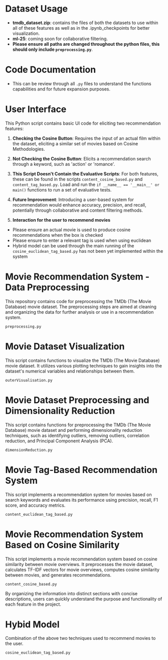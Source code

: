 # Dataset Usage

- **tmdb_dataset.zip**: contains the files of both the datasets to use within all of these features as well as in the .ipynb_checkpoints for better visualization.
- **ml-25**: coming soon for collaborative filtering.
- **Please ensure all paths are changed throughout the python files, this should only include `preprocessing.py`**.

# Code Documentation

- This can be review through all `.py` files to understand the functions capabilities and for future expansion purposes.

# User Interface 

This Python script contains basic UI code for eliciting two recommendation features:

1. **Checking the Cosine Button**: Requires the input of an actual film within the dataset, eliciting a similar set of movies based on Cosine Methodologies.

2. **Not Checking the Cosine Button**: Elicits a recommendation search through a keyword, such as 'action' or 'romance'.

3. **This Script Doesn't Contain the Evaluative Scripts**: For both features, these can be found in the scripts `content_cosine_based.py` and `content_tag_based.py`. Load and run the `if __name__ == '__main__' or main()` functions to run a set of evaluative tests.

4. **Future Improvement**: Introducing a user-based system for recommendation would enhance accuracy, precision, and recall, potentially through collaborative and content filtering methods.

5. **Interaction for the user to recommend movies**
 - Please ensure an actual movie is used to produce cosine recommendations when the box is checked
 - Please ensure to enter a relevant tag is used when using euclidean
 - Hybrid model can be used through the main running of the `cosine_euclidean_tag_based.py` has not been yet implemented within the system

# Movie Recommendation System - Data Preprocessing

This repository contains code for preprocessing the TMDb (The Movie Database) movie dataset. The preprocessing steps are aimed at cleaning and organizing the data for further analysis or use in a recommendation system.

`preprocessing.py`

# Movie Dataset Visualization

This script contains functions to visualize the TMDb (The Movie Database) movie dataset. It utilizes various plotting techniques to gain insights into the dataset's numerical variables and relationships between them.

`outerVisualisation.py`

# Movie Dataset Preprocessing and Dimensionality Reduction

This script contains functions for preprocessing the TMDb (The Movie Database) movie dataset and performing dimensionality reduction techniques, such as identifying outliers, removing outliers, correlation reduction, and Principal Component Analysis (PCA).

`dimensionReduction.py`

# Movie Tag-Based Recommendation System

This script implements a recommendation system for movies based on search keywords and evaluates its performance using precision, recall, F1 score, and accuracy metrics.

`content_euclidean_tag_based.py`

# Movie Recommendation System Based on Cosine Similarity

This script implements a movie recommendation system based on cosine similarity between movie overviews. It preprocesses the movie dataset, calculates TF-IDF vectors for movie overviews, computes cosine similarity between movies, and generates recommendations.

`content_cosine_based.py`

By organizing the information into distinct sections with concise descriptions, users can quickly understand the purpose and functionality of each feature in the project.

# Hybid Model

Combination of the above two techniques used to recommend movies to the user.

`cosine_euclidean_tag_based.py`
